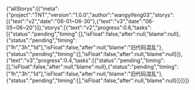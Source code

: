 {"allStorys":[{"meta":{"project":"TNT","version":"1.0.0","author":"wangyifeng03","storys":[{"text":"v2","date":"06-01~06-30"},{"text":"v3","date":"06-05~06~20"}]},"storys":[{"text":"v2","progress":0.6,"tasks":[{"status":"pending","timing":[],"isFloat":false,"after":null,"blame":null},{"status":"pending","timing":["1h","3h","1d"],"isFloat":false,"after":null,"blame":"旧代码混乱"},{"status":"pending","timing":[],"isFloat":false,"after":null,"blame":null}]},{"text":"v3","progress":0.4,"tasks":[{"status":"pending","timing":[],"isFloat":false,"after":null,"blame":null},{"status":"pending","timing":["1h","3h","1d"],"isFloat":false,"after":null,"blame":"旧代码混乱"},{"status":"pending","timing":[],"isFloat":false,"after":null,"blame":null}]}]}]}
